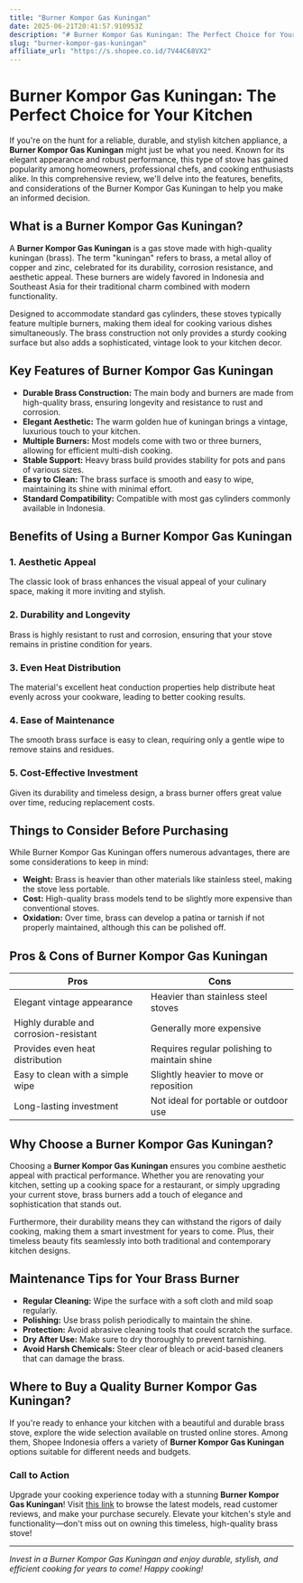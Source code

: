 ```yaml
---
title: "Burner Kompor Gas Kuningan"
date: 2025-06-21T20:41:57.910953Z
description: "# Burner Kompor Gas Kuningan: The Perfect Choice for Your Kitchen..."
slug: "burner-kompor-gas-kuningan"
affiliate_url: "https://s.shopee.co.id/7V44C68VX2"
---
```

# Burner Kompor Gas Kuningan: The Perfect Choice for Your Kitchen

If you're on the hunt for a reliable, durable, and stylish kitchen appliance, a **Burner Kompor Gas Kuningan** might just be what you need. Known for its elegant appearance and robust performance, this type of stove has gained popularity among homeowners, professional chefs, and cooking enthusiasts alike. In this comprehensive review, we'll delve into the features, benefits, and considerations of the Burner Kompor Gas Kuningan to help you make an informed decision.

## What is a Burner Kompor Gas Kuningan?

A **Burner Kompor Gas Kuningan** is a gas stove made with high-quality kuningan (brass). The term "kuningan" refers to brass, a metal alloy of copper and zinc, celebrated for its durability, corrosion resistance, and aesthetic appeal. These burners are widely favored in Indonesia and Southeast Asia for their traditional charm combined with modern functionality.

Designed to accommodate standard gas cylinders, these stoves typically feature multiple burners, making them ideal for cooking various dishes simultaneously. The brass construction not only provides a sturdy cooking surface but also adds a sophisticated, vintage look to your kitchen decor.

## Key Features of Burner Kompor Gas Kuningan

- **Durable Brass Construction:** The main body and burners are made from high-quality brass, ensuring longevity and resistance to rust and corrosion.
- **Elegant Aesthetic:** The warm golden hue of kuningan brings a vintage, luxurious touch to your kitchen.
- **Multiple Burners:** Most models come with two or three burners, allowing for efficient multi-dish cooking.
- **Stable Support:** Heavy brass build provides stability for pots and pans of various sizes.
- **Easy to Clean:** The brass surface is smooth and easy to wipe, maintaining its shine with minimal effort.
- **Standard Compatibility:** Compatible with most gas cylinders commonly available in Indonesia.

## Benefits of Using a Burner Kompor Gas Kuningan

### 1. **Aesthetic Appeal**
The classic look of brass enhances the visual appeal of your culinary space, making it more inviting and stylish.

### 2. **Durability and Longevity**
Brass is highly resistant to rust and corrosion, ensuring that your stove remains in pristine condition for years.

### 3. **Even Heat Distribution**
The material's excellent heat conduction properties help distribute heat evenly across your cookware, leading to better cooking results.

### 4. **Ease of Maintenance**
The smooth brass surface is easy to clean, requiring only a gentle wipe to remove stains and residues.

### 5. **Cost-Effective Investment**
Given its durability and timeless design, a brass burner offers great value over time, reducing replacement costs.

## Things to Consider Before Purchasing

While Burner Kompor Gas Kuningan offers numerous advantages, there are some considerations to keep in mind:

- **Weight:** Brass is heavier than other materials like stainless steel, making the stove less portable.
- **Cost:** High-quality brass models tend to be slightly more expensive than conventional stoves.
- **Oxidation:** Over time, brass can develop a patina or tarnish if not properly maintained, although this can be polished off.

## Pros & Cons of Burner Kompor Gas Kuningan

| Pros                                            | Cons                                           |
|-------------------------------------------------|------------------------------------------------|
| Elegant vintage appearance                     | Heavier than stainless steel stoves            |
| Highly durable and corrosion-resistant         | Generally more expensive                     |
| Provides even heat distribution                  | Requires regular polishing to maintain shine |
| Easy to clean with a simple wipe                 | Slightly heavier to move or reposition       |
| Long-lasting investment                        | Not ideal for portable or outdoor use        |

## Why Choose a Burner Kompor Gas Kuningan?

Choosing a **Burner Kompor Gas Kuningan** ensures you combine aesthetic appeal with practical performance. Whether you are renovating your kitchen, setting up a cooking space for a restaurant, or simply upgrading your current stove, brass burners add a touch of elegance and sophistication that stands out.

Furthermore, their durability means they can withstand the rigors of daily cooking, making them a smart investment for years to come. Plus, their timeless beauty fits seamlessly into both traditional and contemporary kitchen designs.

## Maintenance Tips for Your Brass Burner

- **Regular Cleaning:** Wipe the surface with a soft cloth and mild soap regularly.
- **Polishing:** Use brass polish periodically to maintain the shine.
- **Protection:** Avoid abrasive cleaning tools that could scratch the surface.
- **Dry After Use:** Make sure to dry thoroughly to prevent tarnishing.
- **Avoid Harsh Chemicals:** Steer clear of bleach or acid-based cleaners that can damage the brass.

## Where to Buy a Quality Burner Kompor Gas Kuningan?

If you're ready to enhance your kitchen with a beautiful and durable brass stove, explore the wide selection available on trusted online stores. Among them, Shopee Indonesia offers a variety of **Burner Kompor Gas Kuningan** options suitable for different needs and budgets.

### Call to Action

Upgrade your cooking experience today with a stunning **Burner Kompor Gas Kuningan**! Visit [this link](https://s.shopee.co.id/7V44C68VX2) to browse the latest models, read customer reviews, and make your purchase securely. Elevate your kitchen's style and functionality—don't miss out on owning this timeless, high-quality brass stove!

---

*Invest in a Burner Kompor Gas Kuningan and enjoy durable, stylish, and efficient cooking for years to come! Happy cooking!*